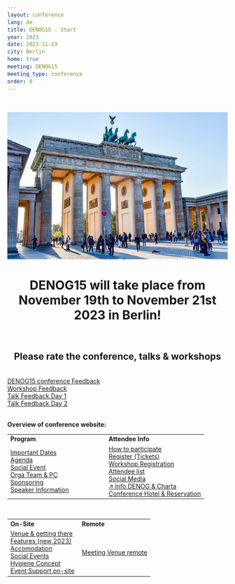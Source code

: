```yaml
---
layout: conference
lang: de
title: DENOG15 - Start
year: 2023
date: 2023-11-19
city: Berlin
home: true
meeting: DENOG15
meeting_type: conference
order: 0
---
```


<br />

![DENOG15 Banner](/images/meetings/denog15/denog15_brandenburgertor.png)
<br />

<center>
    <h1>DENOG15 will take place from November 19th to November 21st 2023 in Berlin!</h1>
</center>

<br />

<center>
    <h2>Please rate the conference, talks & workshops</h2>
</center>

<br />
<a href="https://forms.gle/4jBiqHDyzU4c4A7E9">DENOG15 conference Feedback</a><br/>
<a href="https://forms.gle/ZkzHzvXYCpGb88uD7">Workshop Feedback</a><br/>
<a href="https://forms.gle/qhgooAqZWYfUYgcp7">Talk Feedback Day 1</a><br/>
<a href="https://forms.gle/sGm7DTZoPAYBPwXj6">Talk Feedback Day 2</a><br/>

<br />


<b>Overview of conference website:</b><br />
<table border="0" width="100%">
<tr>
 <td width="50%"><b>Program</b></td>
 <td width="50%"><b>Attendee Info</b></td>
</tr>
<tr>
 <td>
  <a href="important_dates.html">Important Dates </a><br />
  <a href="agenda.html">Agenda</a><br />
  <a href="social.html">Social Event</a><br />
  <a href="orga.html">Orga Team & PC</a><br />
  <a href="sponsoring.html">Sponsoring</a><br />
  <a href="speaker.html">Speaker Information</a><br />
 </td>
 <td>
  <a href="participation.html">How to participate</a><br />
  <a href="tickets.html">Register (Tickets)</a><br />
  <a href="workshop_registration.html">Workshop Registration</a><br />
  <a href="attendees.html">Attendee list</a><br />
  <a href="socialmedia.html">Social Media</a><br />
  <a href="denoginfo.html">&#8599; Info DENOG & Charta</a><br />
  <a href="hotels.html">Conference Hotel & Reservation</a><br />
 </td>
</tr>
</table>

<br />

<table border="0" width="100%">
<tr>
 <td width="50%"><b>On-Site</b></td>
 <td width="50%"><b>Remote</b></td>
</tr>
<tr>
 <td>
  <a href="venue.html">Venue & getting there</a><br />
  <a href="features.html">Features (new 2023)</a><br />
  <a href="hotels.html">Accomodation</a><br />
  <a href="social.html">Social Events</a><br />
  <a href="hygiene_concept.html">Hygiene Concept</a><br />
  <a href="eventsupport.html">Event Support on-site</a><br />
 </td>
 <td>
  <a href="venueremote.html">Meeting Venue remote</a><br />
 </td>
</tr>
</table>


